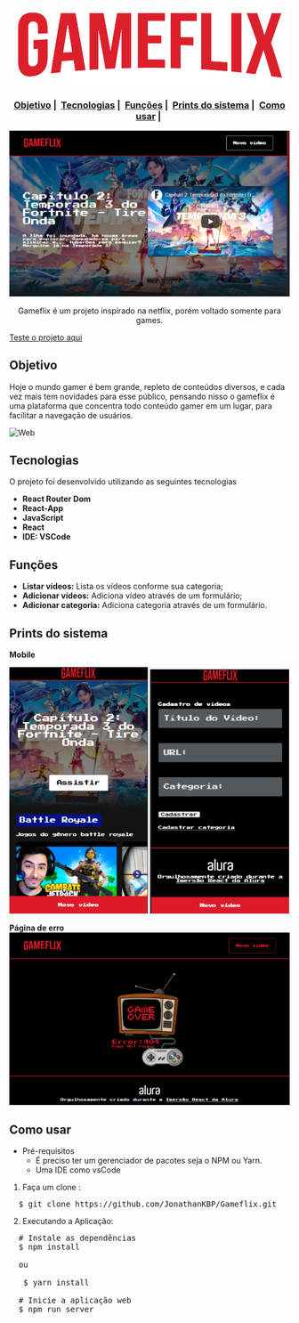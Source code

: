 <p align=center>
  <img src="https://github.com/JonathanKBP/Gameflix/blob/master/src/assets/img/logoGameflix.png" />
</p>

<h3 align="center">
  <a href="#objetivo">Objetivo</a>&nbsp;|&nbsp;
  <a href="#tecnologias">Tecnologias</a>&nbsp;|&nbsp;
  <a href="#funções">Funções</a>&nbsp;|&nbsp;
  <a href="#prints-do-sistema">Prints do sistema</a>&nbsp;|&nbsp;
  <a href="#como-usar">Como usar</a>&nbsp;|&nbsp;
</h3>

<p align="center">
  <img src="https://github.com/JonathanKBP/Gameflix/blob/master/prints/gameflix.png" alt="Pagina inicial do gameflix">
<p>
<p align="center">
  Gameflix é um projeto inspirado na netflix, porém voltado somente para games.
</p>

[Teste o projeto aqui](https://gameflix-gules.vercel.app/)

## **Objetivo**
Hoje o mundo gamer é bem grande, repleto de conteúdos diversos, e cada vez mais tem novidades para esse público, pensando nisso o gameflix é uma plataforma que concentra todo conteúdo gamer em um lugar, para facilitar a navegação de usuários.

![Web](./prints/gamelix.gif)

## **Tecnologias**
O projeto foi desenvolvido utilizando as seguintes tecnologias

  * **React Router Dom**
  * **React-App**
  * **JavaScript**
  * **React**
  * **IDE: VSCode**
  
## **Funções**
  * **Listar vídeos:** Lista os vídeos conforme sua categoria;
  * **Adicionar vídeos:** Adiciona vídeo através de um formulário;
  * **Adicionar categoria:** Adiciona categoria através de um formulário.
  
## **Prints do sistema**

<p align="center">
<p><b>Mobile</b><p/>
  <img width="49.5%" src="./prints/gameflix1.png" alt="gameflix mobile home">
  <img width="49.5%" src="./prints/gameflix2.png" alt="gameflix mobile cadastro video">  
</p>

**Página de erro**
![erro page](./prints/gameflix3.png)
  
## Como usar
  * Pré-requisitos
    * É preciso ter um gerenciador de pacotes seja o NPM ou Yarn.
    * Uma IDE como vsCode

<ol>
  <li>Faça um clone :</li>
</ol>

<pre>  $ git clone https://github.com/JonathanKBP/Gameflix.git</pre>

<ol start="2">
  <li>Executando a Aplicação:</li>
</ol>

<pre>  <span class="pl-c"><span class="pl-c">#</span> Instale as dependências</span>
  $ npm install
  
  ou
  
   $ yarn install

  <span class="pl-c"><span class="pl-c">#</span> Inicie a aplicação web</span>
  $ npm run server

</pre>
  
